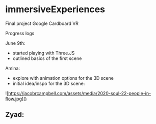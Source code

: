 # immersiveExperiences

Final project Google Cardboard VR

Progress logs

June 9th:
- started playing with Three.JS
- outlined basics of the first scene

Amina:
- explore with animation options for the 3D scene
- initial idea/inspo for the 3D scene:

![https://jacobrcampbell.com/assets/media/2020-soul-22-people-in-flow.jpg]()

Zyad:
- 

